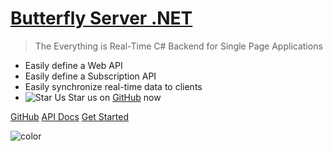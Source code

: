 # [Butterfly Server .NET](#overview)

> The Everything is Real-Time C# Backend for Single Page Applications

* Easily define a Web API
* Easily define a Subscription API
* Easily synchronize real-time data to clients
* ![Star Us](https://raw.githubusercontent.com/firesharkstudios/butterfly-server-dotnet/master/img/yellow-star-16x16.png) Star us on [GitHub](https://github.com/firesharkstudios/butterfly-server-dotnet) now

[GitHub](https://github.com/firesharkstudios/butterfly-server-dotnet)
[API Docs](https://butterflyserver.io/docfx/api/)
[Get Started](#overview)


![color](#DBE3EE)
